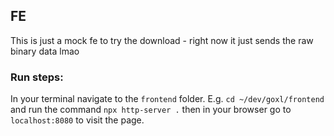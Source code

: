 ## FE

This is just a mock fe to try the download - right now it just sends the raw binary data lmao

### Run steps:

In your terminal navigate to the `frontend` folder. E.g. `cd ~/dev/goxl/frontend` and run the command `npx http-server .` then in your browser go to `localhost:8080` to visit the page.
